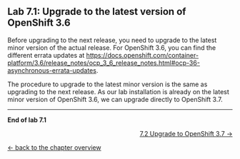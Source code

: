 ## Lab 7.1: Upgrade to the latest version of OpenShift 3.6

Before upgrading to the next release, you need to upgrade to the latest minor version of the actual release. For OpenShift 3.6, you can find the different errata updates at https://docs.openshift.com/container-platform/3.6/release_notes/ocp_3_6_release_notes.html#ocp-36-asynchronous-errata-updates.

The procedure to upgrade to the latest minor version is the same as upgrading to the next release. As our lab installation is already on the latest minor version of OpenShift 3.6, we can upgrade directly to OpenShift 3.7.


---

**End of lab 7.1**

<p width="100px" align="right"><a href="72_upgrade_openshift37.md">7.2 Upgrade to OpenShift 3.7 →</a></p>

[← back to the chapter overview](70_upgrade.md)
